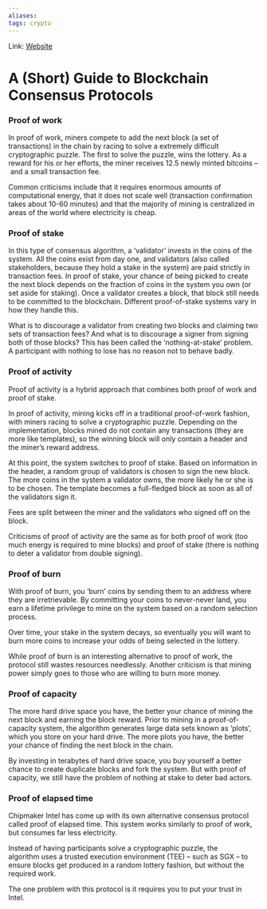 ```yaml
---
aliases:
tags: crypto
---
```

Link: [Website](https://www.coindesk.com/short-guide-blockchain-consensus-protocols)

# A (Short) Guide to Blockchain Consensus Protocols
### Proof of work
In proof of work, miners compete to add the next block (a set of transactions) in the chain by racing to solve a extremely difficult cryptographic puzzle. The first to solve the puzzle, wins the lottery. As a reward for his or her efforts, the miner receives 12.5 newly minted bitcoins – and a small transaction fee.

Common criticisms include that it requires enormous amounts of computational energy, that it does not scale well (transaction confirmation takes about 10-60 minutes) and that the majority of mining is centralized in areas of the world where electricity is cheap.

### Proof of stake
In this type of consensus algorithm, a ‘validator’ invests in the coins of the system. All the coins exist from day one, and validators (also called stakeholders, because they hold a stake in the system) are paid strictly in transaction fees. In proof of stake, your chance of being picked to create the next block depends on the fraction of coins in the system you own (or set aside for staking). Once a validator creates a block, that block still needs to be committed to the blockchain. Different proof-of-stake systems vary in how they handle this.

What is to discourage a validator from creating two blocks and claiming two sets of transaction fees? And what is to discourage a signer from signing both of those blocks? This has been called the ‘nothing-at-stake‘ problem. A participant with nothing to lose has no reason not to behave badly.

### Proof of activity
Proof of activity is a hybrid approach that combines both proof of work and proof of stake.

In proof of activity, mining kicks off in a traditional proof-of-work fashion, with miners racing to solve a cryptographic puzzle. Depending on the implementation, blocks mined do not contain any transactions (they are more like templates), so the winning block will only contain a header and the miner’s reward address.

At this point, the system switches to proof of stake. Based on information in the header, a random group of validators is chosen to sign the new block. The more coins in the system a validator owns, the more likely he or she is to be chosen. The template becomes a full-fledged block as soon as all of the validators sign it.

Fees are split between the miner and the validators who signed off on the block.

Criticisms of proof of activity are the same as for both proof of work (too much energy is required to mine blocks) and proof of stake (there is nothing to deter a validator from double signing).

### Proof of burn
With proof of burn, you ‘burn’ coins by sending them to an address where they are irretrievable. By committing your coins to never-never land, you earn a lifetime privilege to mine on the system based on a random selection process.

Over time, your stake in the system decays, so eventually you will want to burn more coins to increase your odds of being selected in the lottery.

While proof of burn is an interesting alternative to proof of work, the protocol still wastes resources needlessly. Another criticism is that mining power simply goes to those who are willing to burn more money.

### Proof of capacity
The more hard drive space you have, the better your chance of mining the next block and earning the block reward. Prior to mining in a proof-of-capacity system, the algorithm generates large data sets known as ‘plots’, which you store on your hard drive. The more plots you have, the better your chance of finding the next block in the chain.

By investing in terabytes of hard drive space, you buy yourself a better chance to create duplicate blocks and fork the system. But with proof of capacity, we still have the problem of nothing at stake to deter bad actors.

### Proof of elapsed time
Chipmaker Intel has come up with its own alternative consensus protocol called proof of elapsed time. This system works similarly to proof of work, but consumes far less electricity.

Instead of having participants solve a cryptographic puzzle, the algorithm uses a trusted execution environment (TEE) – such as SGX – to ensure blocks get produced in a random lottery fashion, but without the required work.

The one problem with this protocol is it requires you to put your trust in Intel.